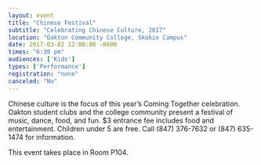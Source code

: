 ```yaml
---
layout: event
title: "Chinese Festival"
subtitle: "Celebrating Chinese Culture, 2017"
location: "Oakton Community College, Skokie Campus"
date: 2017-03-02 12:00:00 -0600
times: "6:30 pm"
audiences: ['Kids']
types: ['Performance']
registration: "none"
canceled: "No"
---
```

Chinese culture is the focus of this year’s Coming Together celebration. Oakton student clubs and the college community present a festival of music, dance, food, and fun. $3 entrance fee includes food and entertainment. Children under 5 are free. Call (847) 376-7632 or (847) 635-1474 for information.

This event takes place in Room P104.
